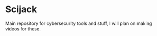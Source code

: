 # Scijack

Main repository for cybersecurity tools and stuff, I will plan on making videos for these.
